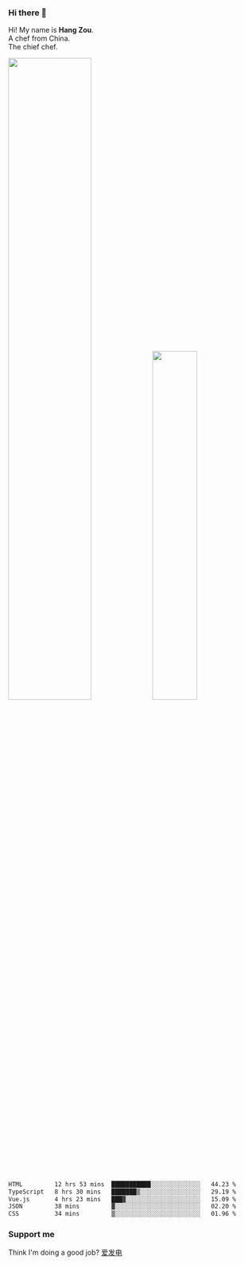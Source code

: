 ### Hi there 👋

Hi! My name is **Hang Zou**.  
A chef from China.  
The chief chef.

<img align="" width="57.5%" src="https://github-readme-stats.vercel.app/api?username=zouhangwithsweet&hide_title=true&hide_border=true&show_icons=true&include_all_commits=true&line_height=21" /><img align="" width="42.4%" src="https://github-readme-stats.vercel.app/api/top-langs/?username=zouhangwithsweet&hide_title=true&hide_border=true&layout=compact" />

<!--START_SECTION:waka-->

```txt
HTML         12 hrs 53 mins  ███████████░░░░░░░░░░░░░░   44.23 %
TypeScript   8 hrs 30 mins   ███████▒░░░░░░░░░░░░░░░░░   29.19 %
Vue.js       4 hrs 23 mins   ███▓░░░░░░░░░░░░░░░░░░░░░   15.09 %
JSON         38 mins         ▓░░░░░░░░░░░░░░░░░░░░░░░░   02.20 %
CSS          34 mins         ▒░░░░░░░░░░░░░░░░░░░░░░░░   01.96 %
```

<!--END_SECTION:waka-->

### Support me

Think I'm doing a good job? [爱发电](https://afdian.net/@zouhangsweet)
